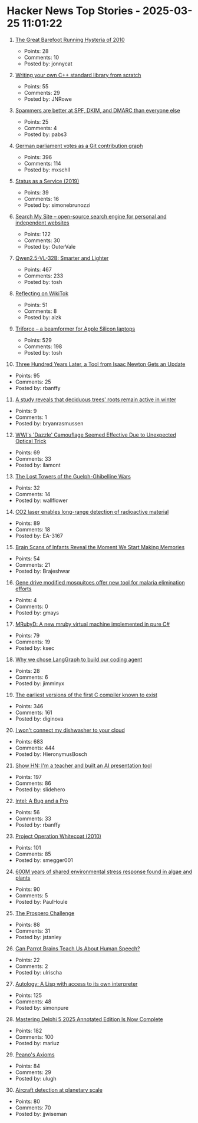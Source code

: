 # Hacker News Top Stories - 2025-03-25 11:01:22

1. [The Great Barefoot Running Hysteria of 2010](https://runningshoescore.com/blog/barefoot-running-hysteria-of-2010)
   - Points: 28
   - Comments: 10
   - Posted by: jonnycat

2. [Writing your own C++ standard library from scratch](https://nibblestew.blogspot.com/2025/03/writing-your-own-c-standard-library.html)
   - Points: 55
   - Comments: 29
   - Posted by: JNRowe

3. [Spammers are better at SPF, DKIM, and DMARC than everyone else](https://toad.social/@grumpybozo/114213600922816869)
   - Points: 25
   - Comments: 4
   - Posted by: pabs3

4. [German parliament votes as a Git contribution graph](https://abstimmung.eu/git/2024)
   - Points: 396
   - Comments: 114
   - Posted by: mxschll

5. [Status as a Service (2019)](https://www.eugenewei.com/blog/2019/2/19/status-as-a-service)
   - Points: 39
   - Comments: 16
   - Posted by: simonebrunozzi

6. [Search My Site – open-source search engine for personal and independent websites](https://searchmysite.net)
   - Points: 122
   - Comments: 30
   - Posted by: OuterVale

7. [Qwen2.5-VL-32B: Smarter and Lighter](https://qwenlm.github.io/blog/qwen2.5-vl-32b/)
   - Points: 467
   - Comments: 233
   - Posted by: tosh

8. [Reflecting on WikiTok](https://www.aizk.sh/posts/reflecting-on-wikitok)
   - Points: 51
   - Comments: 8
   - Posted by: aizk

9. [Triforce – a beamformer for Apple Silicon laptops](https://github.com/chadmed/triforce)
   - Points: 529
   - Comments: 198
   - Posted by: tosh

10. [Three Hundred Years Later, a Tool from Isaac Newton Gets an Update](https://www.quantamagazine.org/three-hundred-years-later-a-tool-from-isaac-newton-gets-an-update-20250324/)
   - Points: 95
   - Comments: 25
   - Posted by: rbanffy

11. [A study reveals that deciduous trees' roots remain active in winter](https://www.creaf.cat/en/articules/deciduous-trees-roots-remain-active-winter)
   - Points: 9
   - Comments: 1
   - Posted by: bryanrasmussen

12. [WWI's 'Dazzle' Camouflage Seemed Effective Due to Unexpected Optical Trick](https://gizmodo.com/wwis-famous-dazzle-camouflage-seemed-effective-due-to-unexpected-optical-trick-study-finds-2000577568)
   - Points: 69
   - Comments: 33
   - Posted by: ilamont

13. [The Lost Towers of the Guelph-Ghibelline Wars](https://www.exurbe.com/the-lost-towers-of-the-guelph-ghibelline-wars/)
   - Points: 32
   - Comments: 14
   - Posted by: wallflower

14. [CO2 laser enables long-range detection of radioactive material](https://physicsworld.com/a/co2-laser-enables-long-range-detection-of-radioactive-material/)
   - Points: 89
   - Comments: 18
   - Posted by: EA-3167

15. [Brain Scans of Infants Reveal the Moment We Start Making Memories](https://singularityhub.com/2025/03/20/new-baby-brain-scans-reveal-the-moment-we-start-making-memories/)
   - Points: 54
   - Comments: 21
   - Posted by: Brajeshwar

16. [Gene drive modified mosquitoes offer new tool for malaria elimination efforts](https://www.imperial.ac.uk/news/261995/gene-drive-modified-mosquitoes-offer-tool/)
   - Points: 4
   - Comments: 0
   - Posted by: gmays

17. [MRubyD: A new mruby virtual machine implemented in pure C#](https://github.com/hadashiA/MRubyD)
   - Points: 79
   - Comments: 19
   - Posted by: ksec

18. [Why we chose LangGraph to build our coding agent](https://www.qodo.ai/blog/why-we-chose-langgraph-to-build-our-coding-agent/)
   - Points: 28
   - Comments: 6
   - Posted by: jimminyx

19. [The earliest versions of the first C compiler known to exist](https://github.com/mortdeus/legacy-cc)
   - Points: 346
   - Comments: 161
   - Posted by: diginova

20. [I won't connect my dishwasher to your cloud](https://www.jeffgeerling.com/blog/2025/i-wont-connect-my-dishwasher-your-stupid-cloud)
   - Points: 683
   - Comments: 444
   - Posted by: HieronymusBosch

21. [Show HN: I'm a teacher and built an AI presentation tool](undefined)
   - Points: 197
   - Comments: 86
   - Posted by: slidehero

22. [Intel: A Bug and a Pro](https://www.abortretry.fail/p/intel-a-bug-and-a-pro)
   - Points: 56
   - Comments: 33
   - Posted by: rbanffy

23. [Project Operation Whitecoat (2010)](https://scholarworks.lib.csusb.edu/cgi/viewcontent.cgi?article=1201&context=history-in-the-making)
   - Points: 101
   - Comments: 85
   - Posted by: smegger001

24. [600M years of shared environmental stress response found in algae and plants](https://phys.org/news/2025-03-million-years-environmental-stress-response.html)
   - Points: 90
   - Comments: 5
   - Posted by: PaulHoule

25. [The Prospero Challenge](https://www.mattkeeter.com/projects/prospero/)
   - Points: 88
   - Comments: 31
   - Posted by: jstanley

26. [Can Parrot Brains Teach Us About Human Speech?](https://www.smithsonianmag.com/smart-news/can-parrot-brains-teach-us-about-human-speech-study-finds-budgies-have-language-producing-regions-that-resemble-our-own-180986282/)
   - Points: 22
   - Comments: 2
   - Posted by: ulrischa

27. [Autology: A Lisp with access to its own interpreter](https://github.com/Kimbsy/autology)
   - Points: 125
   - Comments: 48
   - Posted by: simonpure

28. [Mastering Delphi 5 2025 Annotated Edition Is Now Complete](https://blog.marcocantu.com/blog/2025-march-mastering-delphi5-annotated-complete.html)
   - Points: 182
   - Comments: 100
   - Posted by: mariuz

29. [Peano's Axioms](https://principlesofcryptography.com/number-theory-primer-an-axiomatic-study-of-natural-numbers-peano-axioms/)
   - Points: 84
   - Comments: 29
   - Posted by: ulugh

30. [Aircraft detection at planetary scale](https://www.planet.com/pulse/aircraft-detection-at-planetary-scale/)
   - Points: 80
   - Comments: 70
   - Posted by: jjwiseman

